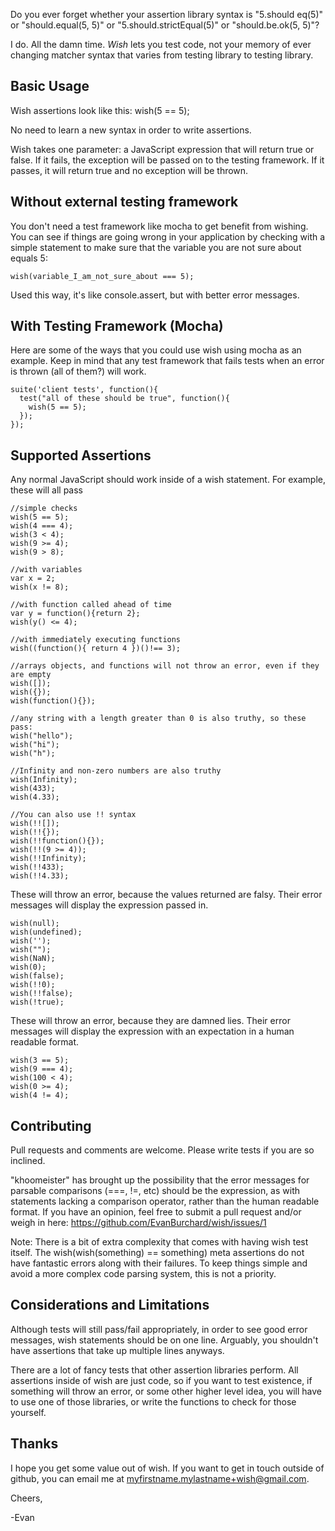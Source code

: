 Do you ever forget whether your assertion library syntax is "5.should eq(5)" or "should.equal(5, 5)" or "5.should.strictEqual(5)" or "should.be.ok(5, 5)"? 

I do. All the damn time.  _Wish_ lets you test code, not your memory of ever changing matcher syntax that varies from testing library to testing library.  

## Basic Usage
Wish assertions look like this:
    wish(5 == 5);

No need to learn a new syntax in order to write assertions.

Wish takes one parameter: a JavaScript expression that will return true or false.  If it fails, the exception will be passed on to the testing framework.  If it passes, it will return true and no exception will be thrown.

## Without external testing framework
You don't need a test framework like mocha to get benefit from wishing.  You can see if things are going wrong in your application by checking with a simple statement to make sure that the variable you are not sure about equals 5:

    wish(variable_I_am_not_sure_about === 5);

Used this way, it's like console.assert, but with better error messages.  

## With Testing Framework (Mocha)
Here are some of the ways that you could use wish using mocha as an example.  Keep in mind that any test framework that fails tests when an error is thrown (all of them?) will work.

    suite('client tests', function(){
      test("all of these should be true", function(){
        wish(5 == 5);
      });
    });
        
## Supported Assertions
Any normal JavaScript should work inside of a wish statement.  For example, these will all pass  

    //simple checks
    wish(5 == 5);
    wish(4 === 4);
    wish(3 < 4);
    wish(9 >= 4);
    wish(9 > 8);

    //with variables
    var x = 2;
    wish(x != 8);

    //with function called ahead of time
    var y = function(){return 2};
    wish(y() <= 4);

    //with immediately executing functions
    wish((function(){ return 4 })()!== 3);

    //arrays objects, and functions will not throw an error, even if they are empty
    wish([]);
    wish({});
    wish(function(){});

    //any string with a length greater than 0 is also truthy, so these pass:
    wish("hello");
    wish("hi");
    wish("h");

    //Infinity and non-zero numbers are also truthy 
    wish(Infinity);
    wish(433);
    wish(4.33);

    //You can also use !! syntax
    wish(!![]);
    wish(!!{});
    wish(!!function(){});
    wish(!!(9 >= 4));
    wish(!!Infinity);
    wish(!!433);
    wish(!!4.33);

These will throw an error, because the values returned are falsy.  Their error messages will display the expression passed in.

    wish(null);
    wish(undefined);
    wish('');
    wish("");
    wish(NaN);
    wish(0);
    wish(false);
    wish(!!0);
    wish(!!false);
    wish(!true);

These will throw an error, because they are damned lies.  Their error messages will display the expression with an expectation in a human readable format.  

    wish(3 == 5);
    wish(9 === 4);
    wish(100 < 4);
    wish(0 >= 4);
    wish(4 != 4);


## Contributing
Pull requests and comments are welcome.  Please write tests if you are so inclined.

"khoomeister" has brought up the possibility that the error messages for parsable comparisons (===, !=, etc) should be the expression, as with statements lacking a comparison operator, rather than the human readable format.  If you have an opinion, feel free to submit a pull request and/or weigh in here: https://github.com/EvanBurchard/wish/issues/1

Note: There is a bit of extra complexity that comes with having wish test itself.  The wish(wish(something) == something) meta assertions do not have fantastic errors along with their failures.  To keep things simple and avoid a more complex code parsing system, this is not a priority.  

## Considerations and Limitations
Although tests will still pass/fail appropriately, in order to see good error messages, wish statements should be on one line.  Arguably, you shouldn't have assertions that take up multiple lines anyways.

There are a lot of fancy tests that other assertion libraries perform.  All assertions inside of wish are just code, so if you want to test existence, if something will throw an error, or some other higher level idea, you will have to use one of those libraries, or write the functions to check for those yourself.  

## Thanks 

I hope you get some value out of wish.  If you want to get in touch outside of github, you can email me at myfirstname.mylastname+wish@gmail.com.

Cheers,

-Evan

